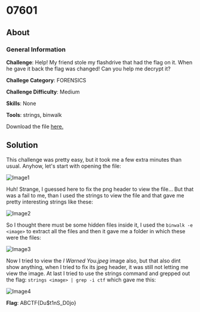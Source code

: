# 07601
## About

### General Information

__Challenge__: Help! My friend stole my flashdrive that had the flag on it. When he gave it back the flag was changed! Can you help me decrypt it?

__Challege Category__: FORENSICS

__Challenge Difficulty__: Medium

__Skills__: None

__Tools__: strings, binwalk

Download the file [here.](https://mega.nz/file/CXYXBQAK#6eLJSXvAfGnemqWpNbLQtOHBvtkCzA7-zycVjhHPYQQ)

## Solution

This challenge was pretty easy, but it took me a few extra minutes than usual. Anyhow, let's start with opening the file:

![Image1](https://github.com/iParamjotSingh/WriteUps/blob/master/CTFlearn/07601/file.png)

Huh! Strange, I guessed here to fix the png header to view the file... But that was a fail to me, than I used the strings to view the file and that gave me pretty interesting strings like these:

![Image2](https://github.com/iParamjotSingh/WriteUps/blob/master/CTFlearn/07601/image2.png)

So I thought there must be some hidden files inside it, I used the ```binwalk -e <image>``` to extract all the files and then it gave me a folder in which these were the files:

![Image3](https://github.com/iParamjotSingh/WriteUps/blob/master/CTFlearn/07601/image3.png)

Now I tried to view the _I Warned You.jpeg_ image also, but that also dint show anything, when I tried to fix its jpeg header, it was still not letting me view the image. At last I tried to use the strings command and grepped out the flag: ```strings <image> | grep -i ctf``` which gave me this:

![Image4](https://github.com/iParamjotSingh/WriteUps/blob/master/CTFlearn/07601/image4.png)

__Flag__: ABCTF{Du$t1nS_D0jo}



